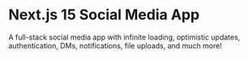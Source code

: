 # Next.js 15 Social Media App

A full-stack social media app with infinite loading, optimistic updates, authentication, DMs, notifications, file uploads, and much more!